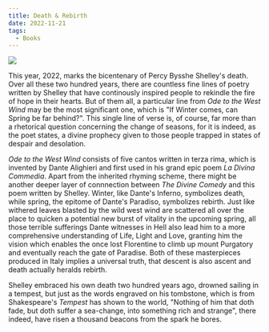 ```yaml
---
title: Death & Rebirth
date: 2022-11-21
tags:
  - Books
---
```


![](https://pic.imgdb.cn/item/637b82e816f2c2beb1b4b985.jpg)

This year, 2022, marks the bicentenary of Percy Bysshe Shelley's death. Over all these two hundred years, there are countless fine lines of poetry written by Shelley that have continously inspired people to rekindle the fire of hope in their hearts. But of them all, a particular line from *Ode to the West Wind* may be the most significant one, which is "If Winter comes, can Spring be far behind?". This single line of verse is, of course, far more than a rhetorical question concerning the change of seasons, for it is indeed, as the poet states, a divine prophecy given to those people trapped in states of despair and desolation. 

<!--more-->

*Ode to the West Wind* consists of five cantos written in terza rima, which is invented by Dante Alighieri and first used in his grand epic poem *La Divina Commedia*. Apart from the inherited rhyming scheme, there might be another deeper layer of connnection between *The Divine Comedy* and this poem written by Shelley. Winter, like Dante's Inferno, symbolizes death, while spring, the epitome of Dante's Paradiso, symbolizes rebirth. Just like withered leaves blasted by the wild west wind are scattered all over the place to quicken a potential new burst of vitality in the upcoming spring, all those terrible sufferings Dante witnesses in Hell also lead him to a more comprehensive understanding of Life, Light and Love, granting him the vision which enables the once lost Florentine to climb up mount Purgatory and eventually reach the gate of Paradise. Both of these masterpieces produced in Italy implies a universal truth, that descent is also ascent and death actually heralds rebirth.

Shelley embraced his own death two hundred years ago, drowned sailing in a tempest, but just as the words engraved on his tombstone, which is from Shakespeare's *Tempest* has shown to the world, "Nothing of him that doth fade, but doth suffer a sea-change, into something rich and strange", there indeed, have risen a thousand beacons from the spark he bores. 
